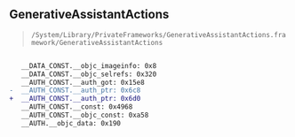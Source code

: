 ## GenerativeAssistantActions

> `/System/Library/PrivateFrameworks/GenerativeAssistantActions.framework/GenerativeAssistantActions`

```diff

   __DATA_CONST.__objc_imageinfo: 0x8
   __DATA_CONST.__objc_selrefs: 0x320
   __AUTH_CONST.__auth_got: 0x15e8
-  __AUTH_CONST.__auth_ptr: 0x6c8
+  __AUTH_CONST.__auth_ptr: 0x6d0
   __AUTH_CONST.__const: 0x4968
   __AUTH_CONST.__objc_const: 0xa58
   __AUTH.__objc_data: 0x190

```
